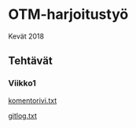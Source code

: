 # OTM-harjoitustyö

Kevät 2018

## Tehtävät

### Viikko1

[komentorivi.txt](https://github.com/mluukkai/otm-harjoitustyo/blob/master/laskarit/viikko1/komentorivi.txt)

[gitlog.txt](https://github.com/mluukkai/otm-harjoitustyo/blob/master/laskarit/viikko1/gitlog.txt)
